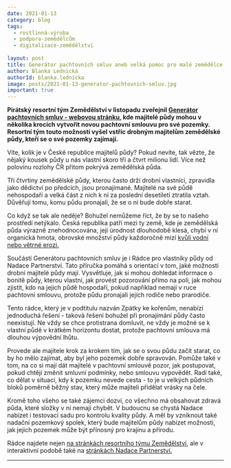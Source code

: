 ```yaml
---
date: 2021-01-13
category: blog
tags:
  - rostlinná-výroba
  - podpora-zemědělcům
  - digitalizace-zemědělství
  
layout: post
title: Generátor pachtovních smluv aneb velká pomoc pro malé zemědělce
author: Blanka Lednická
authorId: blanka.lednicka
image: posts/2021-01-13-generator-pachtovnich-smluv.jpg
important: true
---
```


 **Pirátský resortní tým Zemědělství v listopadu zveřejnil [Generátor pachtovních smluv - webovou stránku,](https://zemedelstvi.pirati.cz/pachty/) kde majitelé půdy mohou v několika krocích vytvořit novou pachtovní smlouvu pro své pozemky. Resortní tým touto možností vyšel vstříc drobným majitelům zemědělské půdy, kteří se o své pozemky zajímají.**

Víte, kolik je v České republice majitelů půdy? Pokud nevíte, tak vězte, že nějaký kousek půdy u nás vlastní skoro tři a čtvrt milionu lidí. Více než polovinu rozlohy ČR přitom pokrývá zemědělská půda. 

Tři čtvrtiny zemědělské půdy, kterou často drží drobní vlastníci, zpravidla jako dědictví po předcích, jsou pronajímané. Majitelé na své půdě nehospodaří a velká část z nich k ní za poslední desetiletí ztratila vztah. Důvěřují tomu, komu půdu pronajali, že se o ni bude dobře starat. 

Co když se tak ale neděje? Bohužel nemůžeme říct, že by se to našeho prostředí netýkalo. Česká republika patří mezi ty země, kde je zemědělská půda výrazně znehodnocována, její úrodnost dlouhodobě klesá, chybí v ní organická hmota, obrovské množství půdy každoročně mizí [kvůli vodní nebo větrné erozi.](https://vysocina.pirati.cz/tiskove-zpravy/motivujme-zemedelce/)

Součástí Generátoru pachtovních smluv je i Rádce pro vlastníky půdy od Nadace Partnerství. Tato příručka pomáhá s orientací v tom, jaké možnosti drobní majitelé půdy mají. Vysvětluje, jak si mohou dohledat informace o bonitě půdy, kterou vlastní, jak provést pozorování přímo na poli, jak mohou zjistit, kdo na jejich půdě hospodaří, pokud například nemají v ruce pachtovní smlouvu, protože půdu pronajali jejich rodiče nebo prarodiče.

Tento rádce, který je v podtitulu nazván Zpátky ke kořenům, nenabízí jednoduchá řešení - taková řešení bohužel při pronajímání půdy často neexistují. Ne vždy se chce protistrana domluvit, ne vždy je možné se k vlastní půdě v krátkém horizontu dostat, protože pachtovní smlouva má dlouhou výpovědní lhůtu. 

Provede ale majitele krok za krokem tím, jak se o svou půdu začít starat, co by ho mělo zajímat, aby byl jeho pozemek dobře spravován. Pomůže také v tom, na co si mají dát majitelé v pachtovní smlouvě pozor, jak postupovat, pokud chtějí změnit smluvní podmínky, nebo smlouvu vypovědět. Radí také, co dělat v situaci, kdy k pozemku nevede cesta - to je u velkých půdních bloků poměrně běžný stav, který může majiteli přidělat vrásky na čele.

Kromě toho všeho se také zájemci dozví, co všechno má obsahovat zdravá půda, které složky v ní nemají chybět. V budoucnu se chystá Nadace nabízet i testovací sadu pro kontrolu kvality půdy. A měl by vzniknout také nadační pozemkový spolek, který bude majitelům půdy nabízet možnosti, jak jejich pozemek může být přínosný pro krajinu a přírodu. 

Rádce najdete nejen [na stránkách resortního týmu Zemědělství,](https://zemedelstvi.pirati.cz/assets/doc/Pachty_Radce_vlastnika.pdf) ale v interaktivní podobě také na [stránkách Nadace Partnerství.](https://www.nadacepartnerstvi.cz/Radce-pro-vlastniky-pudy)

---

